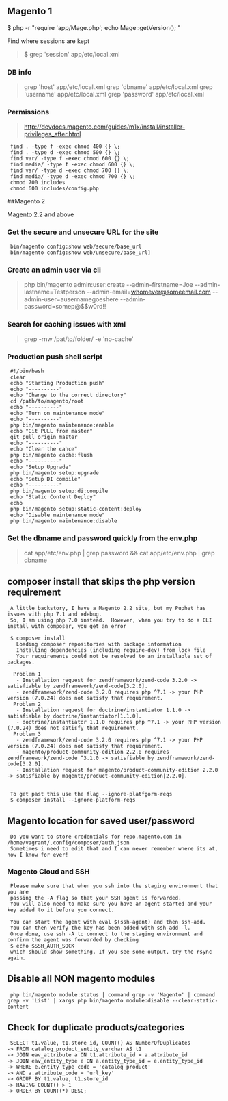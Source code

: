 ## Magento 1

$ php -r "require 'app/Mage.php'; echo Mage::getVersion(); "

Find where sessions are kept

> $ grep 'session' app/etc/local.xml

### DB info

> grep 'host' app/etc/local.xml grep 'dbname' app/etc/local.xml grep 'username' app/etc/local.xml grep 'password' app/etc/local.xml

### Permissions

> http://devdocs.magento.com/guides/m1x/install/installer-privileges_after.html

     find . -type f -exec chmod 400 {} \;
     find . -type d -exec chmod 500 {} \; 
     find var/ -type f -exec chmod 600 {} \; 
     find media/ -type f -exec chmod 600 {} \;
     find var/ -type d -exec chmod 700 {} \; 
     find media/ -type d -exec chmod 700 {} \;
     chmod 700 includes
     chmod 600 includes/config.php

##Magento 2

Magento 2.2 and above

### Get the secure and unsecure URL for the site

     bin/magento config:show web/secure/base_url
     bin/magento config:show web/unsecure/base_url]

### Create an admin user via cli

> php bin/magento admin:user:create --admin-firstname=Joe --admin-lastname=Testperson --admin-email=whomever@someemail.com --admin-user=ausernamegoeshere --admin-password=somep@$$w0rd!! 

### Search for caching issues with xml

> grep -rnw /pat/to/folder/ -e 'no-cache'

### Production push shell script

     #!/bin/bash
     clear
     echo "Starting Production push"
     echo "----------"
     echo "Change to the correct directory"
     cd /path/to/magento/root
     echo "----------"
     echo "Turn on maintenance mode"
     echo "----------"
     php bin/magento maintenance:enable
     echo "Git PULL from master"
     git pull origin master
     echo "----------"
     echo "Clear the cahce"
     php bin/magento cache:flush
     echo "----------"
     echo "Setup Upgrade"
     php bin/magento setup:upgrade
     echo "Setup DI compile"
     echo "----------"
     php bin/magento setup:di:compile
     echo "Static Content Deploy"
     echo
     php bin/magento setup:static-content:deploy
     echo "Disable maintenance mode"
     php bin/magento maintenance:disable

### Get the dbname and password quickly from the env.php

> cat app/etc/env.php | grep password && cat app/etc/env.php | grep dbname

## composer install that skips the php version requirement
     A little backstory, I have a Magento 2.2 site, but my Puphet has issues with php 7.1 and xdebug.
     So, I am using php 7.0 instead.  However, when you try to do a CLI install with composer, you get an error
     
     $ composer install
       Loading composer repositories with package information
       Installing dependencies (including require-dev) from lock file
       Your requirements could not be resolved to an installable set of packages.

      Problem 1
       - Installation request for zendframework/zend-code 3.2.0 -> satisfiable by zendframework/zend-code[3.2.0].
       - zendframework/zend-code 3.2.0 requires php ^7.1 -> your PHP version (7.0.24) does not satisfy that requirement.
      Problem 2
       - Installation request for doctrine/instantiator 1.1.0 -> satisfiable by doctrine/instantiator[1.1.0].
       - doctrine/instantiator 1.1.0 requires php ^7.1 -> your PHP version (7.0.24) does not satisfy that requirement.
      Problem 3
       - zendframework/zend-code 3.2.0 requires php ^7.1 -> your PHP version (7.0.24) does not satisfy that requirement.
       - magento/product-community-edition 2.2.0 requires zendframework/zend-code ^3.1.0 -> satisfiable by zendframework/zend-code[3.2.0].
       - Installation request for magento/product-community-edition 2.2.0 -> satisfiable by magento/product-community-edition[2.2.0].


     To get past this use the flag --ignore-platfgorm-reqs     
     $ composer install --ignore-platform-reqs

## Magento location for saved user/password 
     Do you want to store credentials for repo.magento.com in /home/vagrant/.config/composer/auth.json
     Sometimes i need to edit that and I can never remember where its at, now I know for ever!

### Magento Cloud and SSH
     Please make sure that when you ssh into the staging environment that you are 
     passing the -A flag so that your SSH agent is forwarded. 
     You will also need to make sure you have an agent started and your key added to it before you connect.

     You can start the agent with eval $(ssh-agent) and then ssh-add. 
     You can then verify the key has been added with ssh-add -l. 
     Once done, use ssh -A to connect to the staging environment and confirm the agent was forwarded by checking
     $ echo $SSH_AUTH_SOCK 
     which should show something. If you see some output, try the rsync again.
     
## Disable all NON magento modules
     php bin/magento module:status | command grep -v 'Magento' | command grep -v 'List' | xargs php bin/magento module:disable --clear-static-content

## Check for duplicate products/categories
     SELECT t1.value, t1.store_id, COUNT() AS NumberOfDuplicates
    -> FROM catalog_product_entity_varchar AS t1
    -> JOIN eav_attribute a ON t1.attribute_id = a.attribute_id
    -> JOIN eav_entity_type e ON a.entity_type_id = e.entity_type_id
    -> WHERE e.entity_type_code = 'catalog_product'
    -> AND a.attribute_code = 'url_key'
    -> GROUP BY t1.value, t1.store_id
    -> HAVING COUNT() > 1
    -> ORDER BY COUNT(*) DESC;
